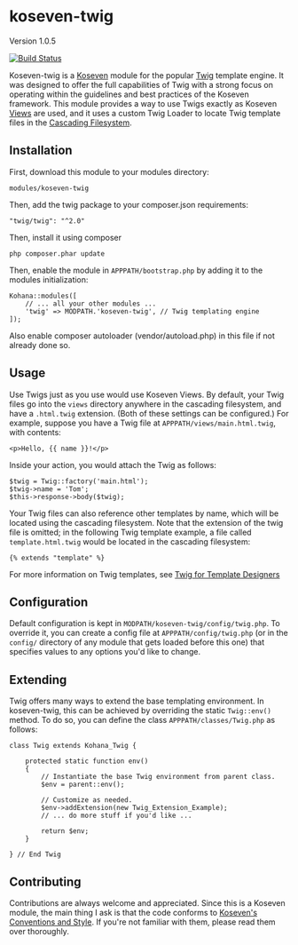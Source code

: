 koseven-twig
============

Version 1.0.5

[![Build Status](https://travis-ci.org/errotan/koseven-twig.svg?branch=master)](https://travis-ci.org/errotan/koseven-twig)

Koseven-twig is a [Koseven][1] module for the popular [Twig][2] template
engine. It was designed to offer the full capabilities of Twig with a strong
focus on operating within the guidelines and best practices of the Koseven
framework. This module provides a way to use Twigs exactly as Koseven [Views][3]
are used, and it uses a custom Twig Loader to locate Twig template files in the
[Cascading Filesystem][4].

Installation
------------

First, download this module to your modules directory:

	modules/koseven-twig

Then, add the twig package to your composer.json requirements:

	"twig/twig": "^2.0"

Then, install it using composer

	php composer.phar update

Then, enable the module in `APPPATH/bootstrap.php` by adding it to the modules
initialization:

	Kohana::modules([
		// ... all your other modules ...
		'twig' => MODPATH.'koseven-twig', // Twig templating engine
	]);

Also enable composer autoloader (vendor/autoload.php) in this file if not
already done so.

Usage
-----

Use Twigs just as you use would use Koseven Views. By default, your Twig files
go into the `views` directory anywhere in the cascading filesystem, and have
a `.html.twig` extension. (Both of these settings can be configured.) For
example, suppose you have a Twig file at `APPPATH/views/main.html.twig`, with
contents:

	<p>Hello, {{ name }}!</p>

Inside your action, you would attach the Twig as follows:

	$twig = Twig::factory('main.html');
	$twig->name = 'Tom';
	$this->response->body($twig);

Your Twig files can also reference other templates by name, which will be
located using the cascading filesystem. Note that the extension of the twig
file is omitted; in the following Twig template example, a file called
`template.html.twig` would be located in the cascading filesystem:

	{% extends "template" %}

For more information on Twig templates, see [Twig for Template Designers][5]

Configuration
-------------

Default configuration is kept in `MODPATH/koseven-twig/config/twig.php`. To
override it, you can create a config file at `APPPATH/config/twig.php` (or in
the `config/` directory of any module that gets loaded before this one) that
specifies values to any options you'd like to change.

Extending
---------

Twig offers many ways to extend the base templating environment. In
koseven-twig, this can be achieved by overriding the static `Twig::env()`
method. To do so, you can define the class `APPPATH/classes/Twig.php` as
follows:

	class Twig extends Kohana_Twig {

		protected static function env()
		{
			// Instantiate the base Twig environment from parent class.
			$env = parent::env();

			// Customize as needed.
			$env->addExtension(new Twig_Extension_Example);
			// ... do more stuff if you'd like ...

			return $env;
		}

	} // End Twig

Contributing
------------

Contributions are always welcome and appreciated. Since this is a Koseven
module, the main thing I ask is that the code conforms to
[Koseven's Conventions and Style][6]. If you're not familiar with them,
please read them over thoroughly.

[1]: http://koseven.ga
[2]: http://twig.sensiolabs.org
[3]: http://docs.koseven.da/kohana/mvc/views
[4]: http://docs.koseven.da/kohana/files
[5]: http://twig.sensiolabs.org/doc/templates.html
[6]: http://docs.koseven.da/kohana/conventions
[7]: https://github.com/errotan/koseven-twig
